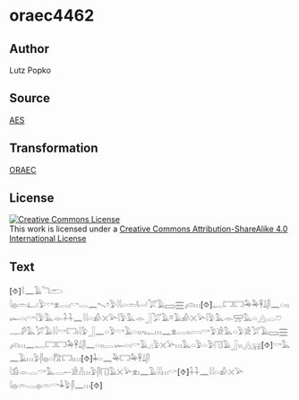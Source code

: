 # oraec4462

## Author

Lutz Popko

## Source

[AES](https://github.com/simondschweitzer/aes)

## Transformation

[ORAEC](https://oraec.github.io/)

## License

<a rel="license" href="http://creativecommons.org/licenses/by-sa/4.0/"><img alt="Creative Commons License" style="border-width:0" src="https://i.creativecommons.org/l/by-sa/4.0/88x31.png" /></a><br />This work is licensed under a <a rel="license" href="http://creativecommons.org/licenses/by-sa/4.0/">Creative Commons Attribution-ShareAlike 4.0 International License</a>

## Text

[⯑]𓎛𓈖𓄿𓆓𓂧<br>
𓇋𓐍𓏛𓂞𓅱𓎡𓁷𓂋𓏤𓎡𓂋𓈖𓍇𓏌𓅱𓇋𓇋𓏏𓏛𓂡𓅯𓄿𓈙𓈗𓌽𓏥[⯑]𓉻𓉐𓉐𓅆𓅆𓋹𓍑𓋴𓈖𓏏𓏭𓆱𓏏𓏤𓎡𓇋𓅱𓅓𓁹𓇑𓇑𓈖𓇋𓇋𓏏𓀉𓏴𓅪𓇋𓅱𓅓𓁹𓃀𓅯𓄿𓎼𓄿𓀉𓏴𓅪𓇋𓅱𓅓𓁹𓈝𓅓𓏏𓂻𓂋𓈞𓊃𓀔𓅓𓅯𓄿𓇋𓇋𓎡𓉐𓏤𓇋𓅱𓃀𓈖𓏏𓅱𓎡𓄿𓏏𓏭𓆊𓏥𓈖𓁷𓂋𓏭𓇯𓎡𓅱𓀀𓅓𓏏𓅱𓀀𓅯𓄿𓈙𓈗𓌽𓏥𓈖𓉻𓉐𓉐𓅆𓋹𓍑𓋴𓈖𓏏𓏭𓂋𓆱𓏏𓏤𓎡𓄿𓈎𓅱𓏴𓅪𓏥𓅓𓏏𓅱𓏏𓅱𓉔𓄿𓃀𓏭𓂻𓄚[⯑]𓎡𓅓𓈖𓄿𓏥𓅱𓋴𓐍𓏏𓀗𓉐𓏤𓏥[⯑]𓇓𓏏𓈖𓅆𓉐𓅆𓋹𓍑𓋴<br>
𓇋𓀁𓁹𓂋𓎡𓅓𓂋𓍿𓀀𓁐𓏥𓅱𓋴𓉔𓄿𓏴𓅪𓁷𓏤𓈖𓄿𓇋𓇋𓏥𓎡[⯑]𓇑𓇑𓈖𓇋𓇋𓏏𓀉𓏴𓅪<br>
𓇋𓐍𓏛𓂋𓐍𓏛𓎡𓇓𓅱𓋴𓈖𓏥[⯑]<br>
